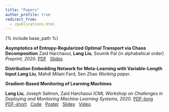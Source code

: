 ```yaml
---
title: "Papers"
author_profile: true
redirect_from:
  - /publications.html
---
```


{% include base_path %}

<!-- Leave two spaces at the end -->

**Asymptotics of Entropy-Regularized Optimal Transport via Chaos Decomposition**
Zaid Harchaoui, **Lang Liu**, Soumik Pal (in alphabetical order)
*Preprint, 2020*.
[PDF](https://arxiv.org/abs/2011.08963) &nbsp;
[Slides](/files/2020_eot_slides.pdf) &nbsp;

**Distribution Embedding Network for Meta-Learning with Variable-Length Input**
**Lang Liu**, Mahdi Milani Fard, Sen Zhao
*Working paper*.

**Gradient-Based Monitoring of Learning Machines**
<!-- <span style="font-size:0.8em;">
The widespread use of machine learning algorithms calls for automatic change detection algorithms to monitor their behavior over time. As a machine learning algorithm learns from a continuous, possibly evolving, stream of data, it is desirable and often critical to supplement it with a companion change detection algorithm to facilitate its monitoring and control. We present a generic score-based change detection method that can detect a change in any number of (hidden) components of a machine learning model trained via empirical risk minimization. This proposed statistical hypothesis test can be readily implemented for such models designed within a differentiable programming framework. We establish the consistency of the hypothesis test and show how to calibrate it based on our theoretical results. We illustrate the versatility of the approach on additive models, time series models, text topic models, and latent variable models on synthetic and real data.
</span> -->
**Lang Liu**, Joseph Salmon, Zaid Harchaoui
*ICML Workshop on Challenges in Deploying and Monitoring Machine Learning Systems, 2020*.
[PDF-long](/files/2020_autotest.pdf) &nbsp;
[PDF-short](/files/ICML2020_autotest.pdf) &nbsp;
[Code](https://github.com/langliu95/autodetect) &nbsp;
[Poster](/files/IFDS2020kickoff_autotest_poster.pdf) &nbsp;
[Slides](/files/2020_autotest_slides.pdf) &nbsp;
[Video](https://slideslive.com/38931677/gradientbased-monitoring-of-learning-machines?ref=account-folder-55868-folders) &nbsp;
<!-- ![Monitoring](/images/monitoring.png) -->
